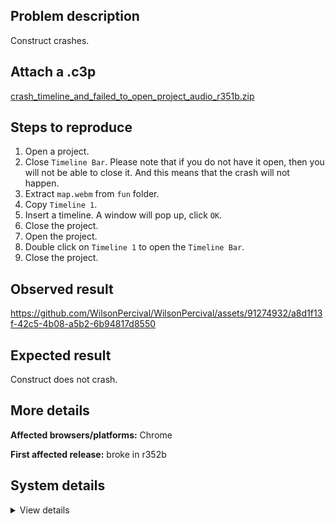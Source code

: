 ## Problem description

Construct crashes.

## Attach a .c3p

[crash_timeline_and_failed_to_open_project_audio_r351b.zip](https://github.com/WilsonPercival/WilsonPercival/files/12267181/crash_timeline_and_failed_to_open_project_audio_r351b.zip)

## Steps to reproduce

1. Open a project.
2. Close `Timeline Bar`. Please note that if you do not have it open, then you will not be able to close it. And this means that the crash will not happen.
3. Extract `map.webm` from `fun` folder.
4. Copy `Timeline 1`.
5. Insert a timeline. A window will pop up, click `OK`.
6. Close the project.
7. Open the project.
8. Double click on `Timeline 1` to open the `Timeline Bar`.
9. Close the project.

## Observed result

https://github.com/WilsonPercival/WilsonPercival/assets/91274932/a8d1f13f-42c5-4b08-a5b2-6b94817d8550

## Expected result

Construct does not crash.

## More details



**Affected browsers/platforms:** Chrome

**First affected release:** broke in r352b

## System details

<details><summary>View details</summary>

Error report information
Type: unhandled rejection
Reason: Error: Cannot read properties of null (reading '$i') @ TypeError: Cannot read properties of null (reading '$i') at window.Jb.DK.A (https://editor.construct.net/r352/components/bars/timelineBar/timelineBar.js:320:365) at window.Jb.Bi.A (https://editor.construct.net/r352/components/bars/timelineBar/timelineBar.js:307:268) at G1.ou (https://editor.construct.net/r352/components/bars/timelineBar/timelineBar.js:135:130) at G1.kYb (https://editor.construct.net/r352/components/bars/timelineBar/timelineBar.js:139:87) at d.U3b (https://editor.construct.net/r352/components/bars/timelineBar/timelineBar.js:48:90) at d.Mc (https://editor.construct.net/r352/components/bars/timelineBar/timelineBar.js:47:119) at e2.ZG (https://editor.construct.net/r352/components/bars/timelineBar/timelineBar.js:174:192) at Array. (https://editor.construct.net/r352/components/bars/timelineBar/timelineBar.js:169:9) at window.Mjb.dispatchEvent (https://editor.construct.net/r352/main.js:1257:42) at CCG.Un (https://editor.construct.net/r352/main.js:900:438)
Stack: TypeError: Cannot read properties of null (reading '$i') at window.Jb.DK.A (https://editor.construct.net/r352/components/bars/timelineBar/timelineBar.js:320:365) at window.Jb.Bi.A (https://editor.construct.net/r352/components/bars/timelineBar/timelineBar.js:307:268) at G1.ou (https://editor.construct.net/r352/components/bars/timelineBar/timelineBar.js:135:130) at G1.kYb (https://editor.construct.net/r352/components/bars/timelineBar/timelineBar.js:139:87) at d.U3b (https://editor.construct.net/r352/components/bars/timelineBar/timelineBar.js:48:90) at d.Mc (https://editor.construct.net/r352/components/bars/timelineBar/timelineBar.js:47:119) at e2.ZG (https://editor.construct.net/r352/components/bars/timelineBar/timelineBar.js:174:192) at Array. (https://editor.construct.net/r352/components/bars/timelineBar/timelineBar.js:169:9) at window.Mjb.dispatchEvent (https://editor.construct.net/r352/main.js:1257:42) at CCG.Un (https://editor.construct.net/r352/main.js:900:438)
Construct version: r352
URL: https://editor.construct.net/r352/
Date: Sat Aug 05 2023 16:17:38 GMT+0300 (Восточная Европа, летнее время)
Uptime: 23.9 s

Platform information
Product: Construct 3 r352 (beta)
Browser: Chrome 115.0.5790.170
Browser engine: Chromium
Context: browser
Operating system: Windows 11
Device type: desktop
Device pixel ratio: 1.5
Logical CPU cores: 16
Approx. device memory: 8 GB
User agent: Mozilla/5.0 (Windows NT 10.0; Win64; x64) AppleWebKit/537.36 (KHTML, like Gecko) Chrome/115.0.0.0 Safari/537.36
Language setting: en-US

WebGL information
Version string: WebGL 2.0 (OpenGL ES 3.0 Chromium)
Numeric version: 2
Supports NPOT textures: yes
Supports GPU profiling: no
Supports highp precision: yes
Vendor: Google Inc. (AMD)
Renderer: ANGLE (AMD, AMD Radeon(TM) Graphics Direct3D11 vs_5_0 ps_5_0, D3D11)
Major performance caveat: no
Maximum texture size: 16384
Point size range: 1 to 1024
Extensions: EXT_color_buffer_float, EXT_color_buffer_half_float, EXT_disjoint_timer_query_webgl2, EXT_float_blend, EXT_texture_compression_bptc, EXT_texture_compression_rgtc, EXT_texture_filter_anisotropic, EXT_texture_norm16, KHR_parallel_shader_compile, OES_draw_buffers_indexed, OES_texture_float_linear, OVR_multiview2, WEBGL_compressed_texture_s3tc, WEBGL_compressed_texture_s3tc_srgb, WEBGL_debug_renderer_info, WEBGL_debug_shaders, WEBGL_lose_context, WEBGL_multi_draw, WEBGL_provoking_vertex

</details>
